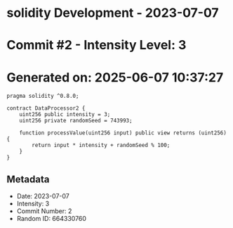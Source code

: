 ﻿# solidity Development - 2023-07-07
# Commit #2 - Intensity Level: 3
# Generated on: 2025-06-07 10:37:27
```solidity
pragma solidity ^0.8.0;

contract DataProcessor2 {
    uint256 public intensity = 3;
    uint256 private randomSeed = 743993;

    function processValue(uint256 input) public view returns (uint256) {
        return input * intensity + randomSeed % 100;
    }
}
```
## Metadata
- Date: 2023-07-07
- Intensity: 3
- Commit Number: 2
- Random ID: 664330760
